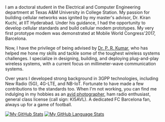 I am a doctoral student in the Electrical and Computer Engineering department at 
Texas A&M University in College Station. My passion for building cellular networks
was ignited by my master's advisor, Dr. Kiran Kuchi, at IIT Hyderabad. Under his 
guidance, I had the opportunity to develop cellular standards and build cellular modem 
prototypes. My very first prototype modem was demonstrated at Mobile World Congress'2017, Barcelona.

Now, I have the privilege of being advised by [Dr. P. R. Kumar](https://cesg.tamu.edu/people-2/faculty/p-r-kumar/), who has helped me hone 
my skills and tackle some of the toughest wireless systems challenges. I specialize in 
designing, building, and deploying plug-and-play wireless systems, with a current 
focus on millimeter-wave communication systems.

Over years I developed strong background in 3GPP technologies, including New Radio (5G), 4G-LTE, and 
NB-IoT. Fortunate to have made a few contributions to the standards too. When I'm not working, you can find 
me indulging in my hobbies as an [avid photographer](https://www.flickr.com/photos/195237800@N07), ham radio enthusiast, general 
class license (call sign: KI5AVL). A dedicated FC Barcelona fan, always up for a game of football.

[![My GitHub Stats](https://github-readme-stats.vercel.app/api/?username=shotsan&count_private=true&theme=tokyonight&showicons=true)]()
[![My GitHub Language Stats](https://github-readme-stats.vercel.app/api/top-langs/?username=shotsan&langs_count=5&theme=tokyonight)]()
